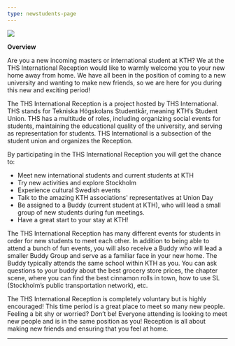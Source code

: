 ```yaml
---
type: newstudents-page
---
```

![](/./copy-of-buddy-collage-4.png)

**Overview**

Are you a new incoming masters or international student at KTH? We at the THS International Reception would like to warmly welcome you to your new home away from home. We have all been in the position of coming to a new university and wanting to make new friends, so we are here for you during this new and exciting period!

The THS International Reception is a project hosted by THS International. THS stands for Tekniska Högskolans Studentkår, meaning KTH’s Student Union. THS has a multitude of roles, including organizing social events for students, maintaining the educational quality of the university, and serving as representation for students. THS International is a subsection of the student union and organizes the Reception. 

By participating in the THS International Reception you will get the chance to:

* Meet new international students and current students at KTH
* Try new activities and explore Stockholm
* Experience cultural Swedish events
* Talk to the amazing KTH associations' representatives at Union Day
* Be assigned to a Buddy (current student at KTH), who will lead a small group of new students during fun meetings.
* Have a great start to your stay at KTH!

The THS International Reception has many different events for students in order for new students to meet each other. In addition to being able to attend a bunch of fun events, you will also receive a Buddy who will lead a smaller Buddy Group and serve as a familiar face in your new home. The Buddy typically attends the same school within KTH as you. You can ask questions to your buddy about the best grocery store prices, the chapter scene, where you can find the best cinnamon rolls in town, how to use SL (Stockholm’s public transportation network), etc. 

The THS International Reception is completely voluntary but is highly encouraged! This time period is a great place to meet so many new people. Feeling a bit shy or worried? Don’t be! Everyone attending is looking to meet new people and is in the same position as you! Reception is all about making new friends and ensuring that you feel at home. 

- - -
